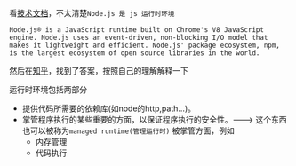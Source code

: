 
看[技术文档](https://github.com/i5ting/How-to-learn-node-correctly)，不太清楚`Node.js 是 js 运行时环境`
```
Node.js® is a JavaScript runtime built on Chrome's V8 JavaScript engine. Node.js uses an event-driven, non-blocking I/O model that makes it lightweight and efficient. Node.js' package ecosystem, npm, is the largest ecosystem of open source libraries in the world.
```

然后在[知乎](https://www.zhihu.com/question/39499036)，找到了答案，按照自己的理解解释一下

运行时环境包括两部分
+ 提供代码所需要的依赖库(如node的http,path...)。
+ 掌管程序执行的某些重要的方面，以保证程序执行的安全性。---> 这个东西也可以被称为`managed runtime(管理运行时)`
被掌管方面，例如
	+ 内存管理
	+ 代码执行